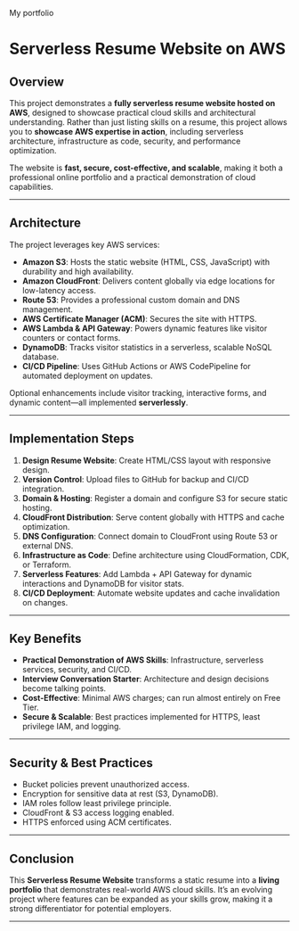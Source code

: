 My portfolio

# Serverless Resume Website on AWS

## Overview

This project demonstrates a **fully serverless resume website hosted on AWS**, designed to showcase practical cloud skills and architectural understanding. Rather than just listing skills on a resume, this project allows you to **showcase AWS expertise in action**, including serverless architecture, infrastructure as code, security, and performance optimization.

The website is **fast, secure, cost-effective, and scalable**, making it both a professional online portfolio and a practical demonstration of cloud capabilities.

---

## Architecture

The project leverages key AWS services:

* **Amazon S3**: Hosts the static website (HTML, CSS, JavaScript) with durability and high availability.
* **Amazon CloudFront**: Delivers content globally via edge locations for low-latency access.
* **Route 53**: Provides a professional custom domain and DNS management.
* **AWS Certificate Manager (ACM)**: Secures the site with HTTPS.
* **AWS Lambda & API Gateway**: Powers dynamic features like visitor counters or contact forms.
* **DynamoDB**: Tracks visitor statistics in a serverless, scalable NoSQL database.
* **CI/CD Pipeline**: Uses GitHub Actions or AWS CodePipeline for automated deployment on updates.

Optional enhancements include visitor tracking, interactive forms, and dynamic content—all implemented **serverlessly**.

---

## Implementation Steps

1. **Design Resume Website**: Create HTML/CSS layout with responsive design.
2. **Version Control**: Upload files to GitHub for backup and CI/CD integration.
3. **Domain & Hosting**: Register a domain and configure S3 for secure static hosting.
4. **CloudFront Distribution**: Serve content globally with HTTPS and cache optimization.
5. **DNS Configuration**: Connect domain to CloudFront using Route 53 or external DNS.
6. **Infrastructure as Code**: Define architecture using CloudFormation, CDK, or Terraform.
7. **Serverless Features**: Add Lambda + API Gateway for dynamic interactions and DynamoDB for visitor stats.
8. **CI/CD Deployment**: Automate website updates and cache invalidation on changes.

---

## Key Benefits

* **Practical Demonstration of AWS Skills**: Infrastructure, serverless services, security, and CI/CD.
* **Interview Conversation Starter**: Architecture and design decisions become talking points.
* **Cost-Effective**: Minimal AWS charges; can run almost entirely on Free Tier.
* **Secure & Scalable**: Best practices implemented for HTTPS, least privilege IAM, and logging.

---

## Security & Best Practices

* Bucket policies prevent unauthorized access.
* Encryption for sensitive data at rest (S3, DynamoDB).
* IAM roles follow least privilege principle.
* CloudFront & S3 access logging enabled.
* HTTPS enforced using ACM certificates.

---

## Conclusion

This **Serverless Resume Website** transforms a static resume into a **living portfolio** that demonstrates real-world AWS cloud skills. It’s an evolving project where features can be expanded as your skills grow, making it a strong differentiator for potential employers.

---


